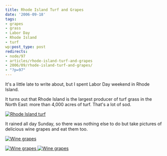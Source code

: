 ```yaml
---
title: Rhode Island Turf and Grapes
date: '2006-09-18'
tags:
- grapes
- grass
- Labor Day
- Rhode Island
- turf
wp:post_type: post
redirects:
- node/97
- articles/rhode-island-turf-and-grapes
- 2006/09/rhode-island-turf-and-grapes/
- "?p=97"
---
```


It's a little late to write about, but I spent Labor Day weekend in Rhode Island.

It turns out that Rhode Island is the largest producer of turf grass in the North East: more than 4,000 acres of turf. That's a lot of sod.

[ ![Rhode Island turf](http://static.flickr.com/80/246792222_8ee5dd93b7.jpg) ](http://www.flickr.com/photos/bensheldon/246792222/ "Photo Sharing")

It rained all day Sunday, so there was nothing else to do but take pictures of delicious wine grapes and eat them too.

[ ![Wine grapes](http://static.flickr.com/82/246792322_548ff58aae.jpg) ](http://www.flickr.com/photos/bensheldon/246792322/ "Photo Sharing")

[ ![Wine grapes](http://static.flickr.com/92/246792059_d1654ec07b_m.jpg) ](http://www.flickr.com/photos/bensheldon/246792059/ "Photo Sharing") [ ![Wine grapes](http://static.flickr.com/97/246792121_fce3bb7c73_m.jpg) ](http://www.flickr.com/photos/bensheldon/246792121/ "Photo Sharing")

